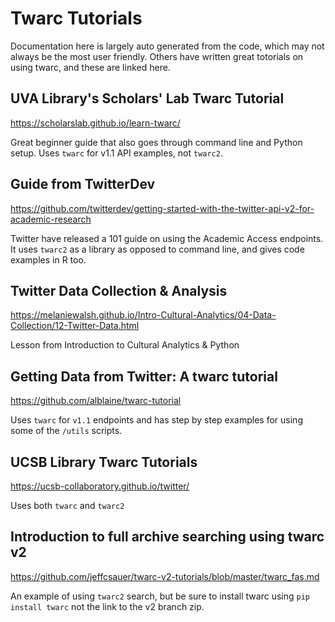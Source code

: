 # Twarc Tutorials

Documentation here is largely auto generated from the code, which may not always be the most user friendly. Others have written great totorials on using twarc, and these are linked here.

## UVA Library's Scholars' Lab Twarc Tutorial

<https://scholarslab.github.io/learn-twarc/>

Great beginner guide that also goes through command line and Python setup. Uses `twarc` for v1.1 API examples, not `twarc2`.

## Guide from TwitterDev

<https://github.com/twitterdev/getting-started-with-the-twitter-api-v2-for-academic-research>

Twitter have released a 101 guide on using the Academic Access endpoints. It uses `twarc2` as a library as opposed to command line, and gives code examples in R too.

## Twitter Data Collection & Analysis

<https://melaniewalsh.github.io/Intro-Cultural-Analytics/04-Data-Collection/12-Twitter-Data.html>

Lesson from Introduction to Cultural Analytics & Python

## Getting Data from Twitter: A twarc tutorial

<https://github.com/alblaine/twarc-tutorial>

Uses `twarc` for `v1.1` endpoints and has step by step examples for using some of the `/utils` scripts.

## UCSB Library Twarc Tutorials

<https://ucsb-collaboratory.github.io/twitter/>

Uses both `twarc` and `twarc2`

## Introduction to full archive searching using twarc v2

<https://github.com/jeffcsauer/twarc-v2-tutorials/blob/master/twarc_fas.md>

An example of using `twarc2` search, but be sure to install twarc using `pip install twarc` not the link to the v2 branch zip.
